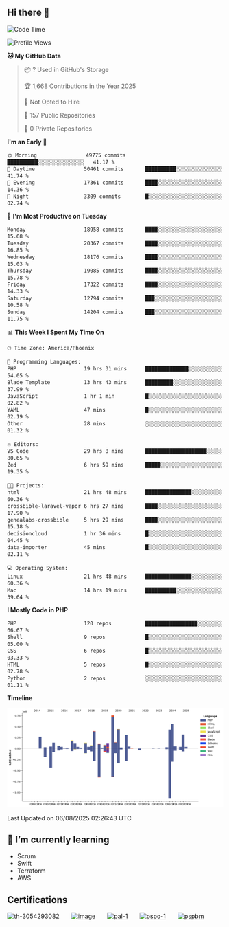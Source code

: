 ## Hi there 👋

<!--START_SECTION:waka-->
![Code Time](http://img.shields.io/badge/Code%20Time-11%2C503%20hrs%2035%20mins-blue)

![Profile Views](http://img.shields.io/badge/Profile%20Views-0-blue)

**🐱 My GitHub Data** 

> 📦 ? Used in GitHub's Storage 
 > 
> 🏆 1,668 Contributions in the Year 2025
 > 
> 🚫 Not Opted to Hire
 > 
> 📜 157 Public Repositories 
 > 
> 🔑 0 Private Repositories 
 > 
**I'm an Early 🐤** 

```text
🌞 Morning                49775 commits       ██████████░░░░░░░░░░░░░░░   41.17 % 
🌆 Daytime                50461 commits       ██████████░░░░░░░░░░░░░░░   41.74 % 
🌃 Evening                17361 commits       ████░░░░░░░░░░░░░░░░░░░░░   14.36 % 
🌙 Night                  3309 commits        █░░░░░░░░░░░░░░░░░░░░░░░░   02.74 % 
```
📅 **I'm Most Productive on Tuesday** 

```text
Monday                   18958 commits       ████░░░░░░░░░░░░░░░░░░░░░   15.68 % 
Tuesday                  20367 commits       ████░░░░░░░░░░░░░░░░░░░░░   16.85 % 
Wednesday                18176 commits       ████░░░░░░░░░░░░░░░░░░░░░   15.03 % 
Thursday                 19085 commits       ████░░░░░░░░░░░░░░░░░░░░░   15.78 % 
Friday                   17322 commits       ████░░░░░░░░░░░░░░░░░░░░░   14.33 % 
Saturday                 12794 commits       ███░░░░░░░░░░░░░░░░░░░░░░   10.58 % 
Sunday                   14204 commits       ███░░░░░░░░░░░░░░░░░░░░░░   11.75 % 
```


📊 **This Week I Spent My Time On** 

```text
🕑︎ Time Zone: America/Phoenix

💬 Programming Languages: 
PHP                      19 hrs 31 mins      ██████████████░░░░░░░░░░░   54.05 % 
Blade Template           13 hrs 43 mins      █████████░░░░░░░░░░░░░░░░   37.99 % 
JavaScript               1 hr 1 min          █░░░░░░░░░░░░░░░░░░░░░░░░   02.82 % 
YAML                     47 mins             █░░░░░░░░░░░░░░░░░░░░░░░░   02.19 % 
Other                    28 mins             ░░░░░░░░░░░░░░░░░░░░░░░░░   01.32 % 

🔥 Editors: 
VS Code                  29 hrs 8 mins       ████████████████████░░░░░   80.65 % 
Zed                      6 hrs 59 mins       █████░░░░░░░░░░░░░░░░░░░░   19.35 % 

🐱‍💻 Projects: 
html                     21 hrs 48 mins      ███████████████░░░░░░░░░░   60.36 % 
crossbible-laravel-vapor 6 hrs 27 mins       ████░░░░░░░░░░░░░░░░░░░░░   17.90 % 
genealabs-crossbible     5 hrs 29 mins       ████░░░░░░░░░░░░░░░░░░░░░   15.18 % 
decisioncloud            1 hr 36 mins        █░░░░░░░░░░░░░░░░░░░░░░░░   04.45 % 
data-importer            45 mins             █░░░░░░░░░░░░░░░░░░░░░░░░   02.11 % 

💻 Operating System: 
Linux                    21 hrs 48 mins      ███████████████░░░░░░░░░░   60.36 % 
Mac                      14 hrs 19 mins      ██████████░░░░░░░░░░░░░░░   39.64 % 
```

**I Mostly Code in PHP** 

```text
PHP                      120 repos           █████████████████░░░░░░░░   66.67 % 
Shell                    9 repos             █░░░░░░░░░░░░░░░░░░░░░░░░   05.00 % 
CSS                      6 repos             █░░░░░░░░░░░░░░░░░░░░░░░░   03.33 % 
HTML                     5 repos             █░░░░░░░░░░░░░░░░░░░░░░░░   02.78 % 
Python                   2 repos             ░░░░░░░░░░░░░░░░░░░░░░░░░   01.11 % 
```



**Timeline**

![Lines of Code chart](https://raw.githubusercontent.com/mikebronner/mikebronner/master/assets/bar_graph.png)


 Last Updated on 06/08/2025 02:26:43 UTC
<!--END_SECTION:waka-->

<!--
**mikebronner/mikebronner** is a ✨ _special_ ✨ repository because its `README.md` (this file) appears on your GitHub profile.

Here are some ideas to get you started:

- 🔭 I’m currently working on ...
- 🌱 I’m currently learning ...
- 👯 I’m looking to collaborate on ...
- 🤔 I’m looking for help with ...
- 💬 Ask me about ...
- 📫 How to reach me: ...
- 😄 Pronouns: ...
- ⚡ Fun fact: ...
-->

## 🌱 I’m currently learning

- Scrum
- Swift
- Terraform
- AWS

## Certifications

![th-3054293082](https://user-images.githubusercontent.com/1791050/208267034-c5006f82-ae89-41eb-9478-7106c5aba070.jpg)
&nbsp;&nbsp;&nbsp;&nbsp;&nbsp;
[![image](https://images.credly.com/size/100x100/images/a2790314-008a-4c3d-9553-f5e84eb359ba/image.png)](https://www.credly.com/users/mike-bronner)
&nbsp;&nbsp;&nbsp;&nbsp;&nbsp;
[![pal-1](https://images.credly.com/size/100x100/images/78c772ee-6b3c-4348-ac66-58ac5a2cf581/image.png)](https://www.credly.com/users/mike-bronner)
&nbsp;&nbsp;&nbsp;&nbsp;&nbsp;
[![pspo-1](https://images.credly.com/size/100x100/images/591762c5-fae7-49c6-b326-e1756979928d/image.png)](https://www.credly.com/users/mike-bronner)
&nbsp;&nbsp;&nbsp;&nbsp;&nbsp;
[![pspbm](https://images.credly.com/size/100x100/images/55a21a78-59af-4294-810e-e4014e9ca1be/image.png)](https://www.credly.com/users/mike-bronner)
